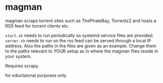 # magman
magman scraps torrent sites such as ThePirateBay, Torrentz2 and hosts a RSS feed for torrent clients etc.

`start.sh` needs to run periodically so systemd service files are provided. `server.sh` needs to run so the rss feed can be served through a local IP address. Also the paths in the files are given as an example. Change them to the paths relevant to YOUR setup as in where the magman files reside in your system.  

Requires scrapy.

for eductaional purposes only
